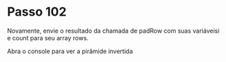 # Passo 102

Novamente, envie o resultado da chamada de padRow com suas variáveis ​​i e count para seu array rows.

Abra o console para ver a pirâmide invertida